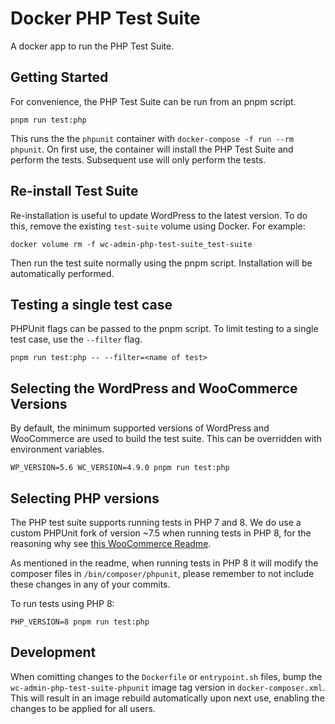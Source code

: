 # Docker PHP Test Suite

A docker app to run the PHP Test Suite.

## Getting Started

For convenience, the PHP Test Suite can be run from an pnpm script.

```shell
pnpm run test:php
```

This runs the the `phpunit` container with `docker-compose -f run --rm phpunit`. On first use, the container will install the PHP Test Suite and perform the tests. Subsequent use will only perform the tests.

## Re-install Test Suite

Re-installation is useful to update WordPress to the latest version. To do this, remove the existing `test-suite` volume using Docker. For example:

```shell
docker volume rm -f wc-admin-php-test-suite_test-suite
```

Then run the test suite normally using the pnpm script. Installation will be automatically performed.

## Testing a single test case

PHPUnit flags can be passed to the pnpm script. To limit testing to a single test case, use the `--filter` flag.

```shell
pnpm run test:php -- --filter=<name of test>
```

## Selecting the WordPress and WooCommerce Versions

By default, the minimum supported versions of WordPress and WooCommerce are used to build the test suite. This can be overridden with environment variables.

```shell
WP_VERSION=5.6 WC_VERSION=4.9.0 pnpm run test:php
```

## Selecting PHP versions

The PHP test suite supports running tests in PHP 7 and 8. We do use a custom PHPUnit fork of version ~7.5 when running tests in PHP 8, for the reasoning why see [this WooCommerce Readme](https://github.com/woocommerce/woocommerce/blob/trunk/tests/README.md#running-tests-in-php-8).

As mentioned in the readme, when running tests in PHP 8 it will modify the composer files in `/bin/composer/phpunit`, please remember to not include these changes in any of your commits.

To run tests using PHP 8:

```shell
PHP_VERSION=8 pnpm run test:php
```

## Development

When comitting changes to the `Dockerfile` or `entrypoint.sh` files, bump the `wc-admin-php-test-suite-phpunit` image tag version in `docker-composer.xml`. This will result in an image rebuild automatically upon next use, enabling the changes to be applied for all users.
